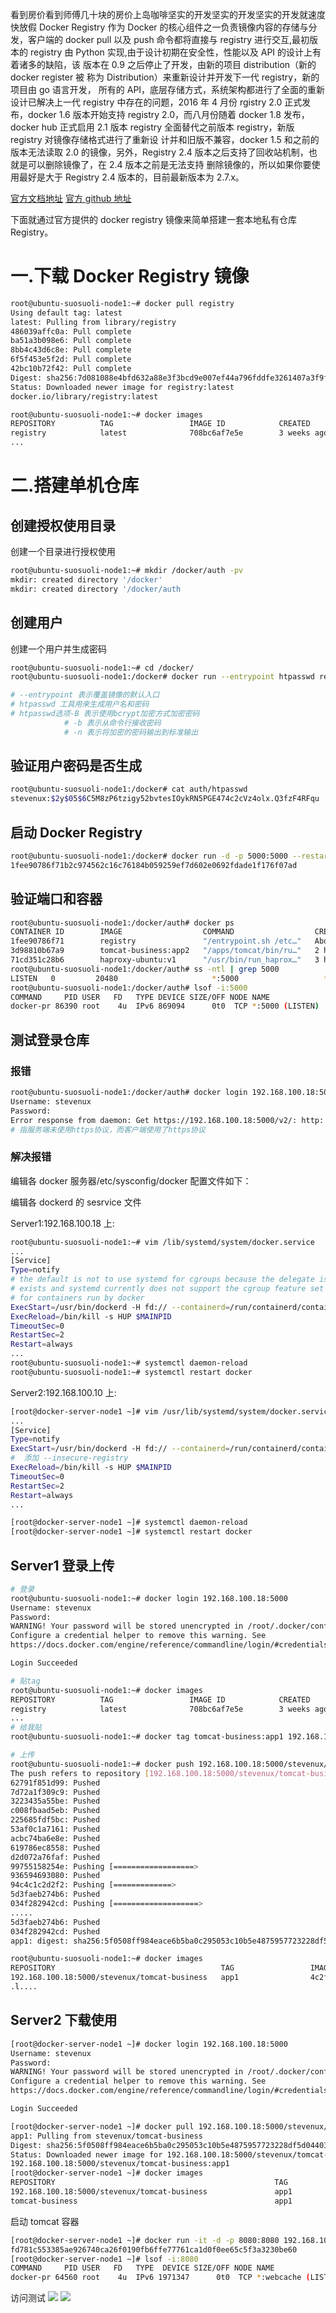 看到房价看到师傅几十块的房价上岛咖啡坚实的开发坚实的开发坚实的开发就速度快放假
Docker Registry 作为 Docker 的核心组件之一负责镜像内容的存储与分发，客户端的
docker pull 以及 push 命令都将直接与 registry 进行交互,最初版本的 registry
由 Python 实现,由于设计初期在安全性，性能以及 API 的设计上有着诸多的缺陷，该
版本在 0.9 之后停止了开发，由新的项目 distribution（新的 docker register 被
称为 Distribution）来重新设计并开发下一代 registry，新的项目由 go 语言开发，
所有的 API，底层存储方式，系统架构都进行了全面的重新设计已解决上一代 registry
中存在的问题，2016 年 4 月份 rgistry 2.0 正式发布，docker 1.6 版本开始支持
registry 2.0，而八月份随着 docker 1.8 发布，docker hub 正式启用 2.1 版本
registry 全面替代之前版本 registry，新版 registry 对镜像存储格式进行了重新设
计并和旧版不兼容，docker 1.5 和之前的版本无法读取 2.0 的镜像，另外，Registry
2.4 版本之后支持了回收站机制，也就是可以删除镜像了，在 2.4 版本之前是无法支持
删除镜像的，所以如果你要使用最好是大于 Registry 2.4 版本的，目前最新版本为 2.7.x。

[官方文档地址](https://docs.docker.com/registry/)
[官方 github 地址](https://github.com/docker/distribution)

下面就通过官方提供的 docker registry 镜像来简单搭建一套本地私有仓库 Registry。

# 一.下载 Docker Registry 镜像

```bash
root@ubuntu-suosuoli-node1:~# docker pull registry
Using default tag: latest
latest: Pulling from library/registry
486039affc0a: Pull complete
ba51a3b098e6: Pull complete
8bb4c43d6c8e: Pull complete
6f5f453e5f2d: Pull complete
42bc10b72f42: Pull complete
Digest: sha256:7d081088e4bfd632a88e3f3bcd9e007ef44a796fddfe3261407a3f9f04abe1e7
Status: Downloaded newer image for registry:latest
docker.io/library/registry:latest

root@ubuntu-suosuoli-node1:~# docker images
REPOSITORY          TAG                 IMAGE ID            CREATED             SIZE
registry            latest              708bc6af7e5e        3 weeks ago         25.8MB
...
```

# 二.搭建单机仓库

## 创建授权使用目录

创建一个目录进行授权使用

```bash
root@ubuntu-suosuoli-node1:~# mkdir /docker/auth -pv
mkdir: created directory '/docker'
mkdir: created directory '/docker/auth
```

## 创建用户

创建一个用户并生成密码

```bash
root@ubuntu-suosuoli-node1:~# cd /docker/
root@ubuntu-suosuoli-node1:/docker# docker run --entrypoint htpasswd registry -Bbn stevenux stevenux > auth/htpasswd

# --entrypoint 表示覆盖镜像的默认入口
# htpasswd 工具用来生成用户名和密码
# htpasswd选项-B 表示使用bcrypt加密方式加密密码
            # -b 表示从命令行接收密码
            # -n 表示将加密的密码输出到标准输出
```

## 验证用户密码是否生成

```bash
root@ubuntu-suosuoli-node1:/docker# cat auth/htpasswd
stevenux:$2y$05$6C5M8zP6tzigy52bvtesIOykRN5PGE474c2cVz4olx.Q3fzF4RFqu
```

## 启动 Docker Registry

```bash
root@ubuntu-suosuoli-node1:/docker# docker run -d -p 5000:5000 --restart=always --name registry_1 -v /docker/auth:/auth -e "REGISTRY_AUTH=htpasswd" -e "REGISTRY_AUTH_HTPASSWD_REALM=Registry Realm" -e REGISTRY_AUTH_HTPASSWD_PATH=/auth/htpasswd registry
1fee90786f71b2c974562c16c76184b059259ef7d602e0692fdade1f176f07ad
```

## 验证端口和容器

```bash
root@ubuntu-suosuoli-node1:/docker/auth# docker ps
CONTAINER ID        IMAGE                  COMMAND                  CREATED              STATUS              PORTS                                        NAMES
1fee90786f71        registry               "/entrypoint.sh /etc…"   About a minute ago   Up About a minute   0.0.0.0:5000->5000/tcp                       registry_1
3d98810b67a9        tomcat-business:app2   "/apps/tomcat/bin/ru…"   2 hours ago          Up 2 hours          8005/tcp, 8009/tcp, 0.0.0.0:8080->8080/tcp   nostalgic_galileo
71cd351c28b6        haproxy-ubuntu:v1      "/usr/bin/run_haprox…"   3 hours ago          Up 3 hours          0.0.0.0:80->80/tcp, 0.0.0.0:9999->9999/tcp   quizzical_saha
root@ubuntu-suosuoli-node1:/docker/auth# ss -ntl | grep 5000
LISTEN   0         20480                     *:5000                   *:*
root@ubuntu-suosuoli-node1:/docker/auth# lsof -i:5000
COMMAND     PID USER   FD   TYPE DEVICE SIZE/OFF NODE NAME
docker-pr 86390 root    4u  IPv6 869094      0t0  TCP *:5000 (LISTEN)
```

## 测试登录仓库

### 报错

```bash
root@ubuntu-suosuoli-node1:/docker/auth# docker login 192.168.100.18:5000
Username: stevenux
Password:
Error response from daemon: Get https://192.168.100.18:5000/v2/: http: server gave HTTP response to HTTPS client
# 指服务端未使用https协议，而客户端使用了https协议
```

### 解决报错

编辑各 docker 服务器/etc/sysconfig/docker 配置文件如下：

编辑各 dockerd 的 sesrvice 文件

Server1:192.168.100.18 上:

```bash
root@ubuntu-suosuoli-node1:~# vim /lib/systemd/system/docker.service
...
[Service]
Type=notify
# the default is not to use systemd for cgroups because the delegate issues still
# exists and systemd currently does not support the cgroup feature set required
# for containers run by docker
ExecStart=/usr/bin/dockerd -H fd:// --containerd=/run/containerd/containerd.sock --insecure-registry 192.168.100.18:5000
ExecReload=/bin/kill -s HUP $MAINPID
TimeoutSec=0
RestartSec=2
Restart=always
...
root@ubuntu-suosuoli-node1:~# systemctl daemon-reload
root@ubuntu-suosuoli-node1:~# systemctl restart docker
```

Server2:192.168.100.10 上:

```bash
[root@docker-server-node1 ~]# vim /usr/lib/systemd/system/docker.service
...
[Service]
Type=notify
ExecStart=/usr/bin/dockerd -H fd:// --containerd=/run/containerd/containerd.sock --insecure-registry 192.168.100.18:5000
#  添加 --insecure-registry
ExecReload=/bin/kill -s HUP $MAINPID
TimeoutSec=0
RestartSec=2
Restart=always
...

[root@docker-server-node1 ~]# systemctl daemon-reload
[root@docker-server-node1 ~]# systemctl restart docker
```

## Server1 登录上传

```bash
# 登录
root@ubuntu-suosuoli-node1:~# docker login 192.168.100.18:5000
Username: stevenux
Password:
WARNING! Your password will be stored unencrypted in /root/.docker/config.json.
Configure a credential helper to remove this warning. See
https://docs.docker.com/engine/reference/commandline/login/#credentials-store

Login Succeeded

# 贴tag
root@ubuntu-suosuoli-node1:~# docker images
REPOSITORY          TAG                 IMAGE ID            CREATED             SIZE
registry            latest              708bc6af7e5e        3 weeks ago         25.8MB
...
# 给我贴
root@ubuntu-suosuoli-node1:~# docker tag tomcat-business:app1 192.168.100.18:5000/stevenux/tomcat-business:app1

# 上传
root@ubuntu-suosuoli-node1:~# docker push 192.168.100.18:5000/stevenux/tomcat-business:app1
The push refers to repository [192.168.100.18:5000/stevenux/tomcat-business]
62791f851d99: Pushed
7d72a1f309c9: Pushed
3223435a55be: Pushed
c008fbaad5eb: Pushed
225685fdf5bc: Pushed
53af0c1a7161: Pushed
acbc74ba6e8e: Pushed
619786ec8558: Pushed
d2d072a76faf: Pushed
99755158254e: Pushing [==================>                                ]    148MB/403.7MB
936594693080: Pushed
94c4c1c2d2f2: Pushing [=============>                                     ]  78.48MB/287.5MB
5d3faeb274b6: Pushed
034f282942cd: Pushing [===================>                               ]  79.41MB/203.6MB
.....
5d3faeb274b6: Pushed
034f282942cd: Pushed
app1: digest: sha256:5f0508ff984eace6b5ba0c295053c10b5e4875957723228df5d04403ed9c93d1 size: 3245

root@ubuntu-suosuoli-node1:~# docker images
REPOSITORY                                     TAG                 IMAGE ID            CREATED             SIZE
192.168.100.18:5000/stevenux/tomcat-business   app1                4c2f165d813b        7 hours ago         947MB
.l....
```

## Server2 下载使用

```bash
[root@docker-server-node1 ~]# docker login 192.168.100.18:5000
Username: stevenux
Password:
WARNING! Your password will be stored unencrypted in /root/.docker/config.json.
Configure a credential helper to remove this warning. See
https://docs.docker.com/engine/reference/commandline/login/#credentials-store

Login Succeeded

[root@docker-server-node1 ~]# docker pull 192.168.100.18:5000/stevenux/tomcat-business:app1
app1: Pulling from stevenux/tomcat-business
Digest: sha256:5f0508ff984eace6b5ba0c295053c10b5e4875957723228df5d04403ed9c93d1
Status: Downloaded newer image for 192.168.100.18:5000/stevenux/tomcat-business:app1
192.168.100.18:5000/stevenux/tomcat-business:app1
[root@docker-server-node1 ~]# docker images
REPOSITORY                                                 TAG                 IMAGE ID            CREATED             SIZE
192.168.100.18:5000/stevenux/tomcat-business               app1                4c2f165d813b        7 hours ago         947MB
tomcat-business                                            app1                4c2f165d813b        7 hours ago         947MB

```

启动 tomcat 容器

```bash
[root@docker-server-node1 ~]# docker run -it -d -p 8080:8080 192.168.100.18:5000/stevenux/tomcat-business:app1
fd781c553385ae926740ca26f0190fb6ffe77761ca1d0f0ee65c5f3a3230be60
[root@docker-server-node1 ~]# lsof -i:8080
COMMAND     PID USER   FD   TYPE  DEVICE SIZE/OFF NODE NAME
docker-pr 64560 root    4u  IPv6 1971347      0t0  TCP *:webcache (LISTEN)
```

访问测试
![](png/2020-02-20-21-20-13.png)
![](png/2020-02-20-21-20-28.png)
